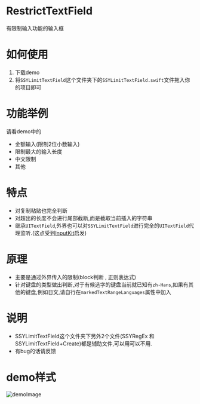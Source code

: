# RestrictTextField
有限制输入功能的输入框

# 如何使用
1. 下载demo
2. 将`SSYLimitTextField`这个文件夹下的`SSYLimitTextField.swift`文件拖入你的项目即可

# 功能举例
请看demo中的
- 金额输入(限制2位小数输入)
- 限制最大的输入长度
- 中文限制
- 其他

# 特点
- 对复制粘贴也完全判断
- 对超出的长度不会进行尾部截断,而是截取当前插入的字符串
- 继承`UITextField`,外界也可以对`SSYLimitTextField`进行完全的`UITextField`代理监听.(这点受到[InputKit](https://github.com/tingxins/InputKit)启发)


# 原理
- 主要是通过外界传入的限制(block判断 , 正则表达式)
- 针对键盘的类型做出判断,对于有候选字的键盘当前就已知有`zh-Hans`,如果有其他的键盘,例如日文,请自行在`markedTextRangeLanguages`属性中加入


# 说明
- SSYLimitTextField这个文件夹下另外2个文件(SSYRegEx 和 SSYLimitTextField+Create)都是辅助文件,可以用可以不用.
- 有bug的话请反馈

# demo样式
![demoImage](https://github.com/kkkelicheng/RestrictTextField/blob/master/sampleImage.png)

